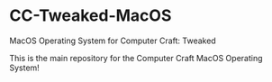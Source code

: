 # CC-Tweaked-MacOS
MacOS Operating System for Computer Craft: Tweaked

This is the main repository for the Computer Craft MacOS Operating System!
